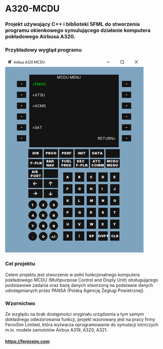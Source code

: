 # A320-MCDU
### Projekt używający C++ i biblioteki SFML do stworzenia programu okienkowego symulującego działanie komputera pokładowego Airbusa A320.
### Przykładowy wygląd programu
![obrazek](Readme_images/Obraz2.png)
### Cel projektu
Celem projektu jest stworzenie w pełni funkcjonalnego komputera pokładowego MCDU 
(Multipurpose Control and Disply Unit) obsługującego podstawowe zadania oraz bazę 
danych stworzoną na podstawie danych udostępnianych przez PANSA (Polską Agencję 
Żeglugi Powietrznej).

### Wzornictwo
Ze względu na brak dostępności oryginału urządzenia a tym samym dokładnego 
odwzorowania funkcji, projekt wzorowany jest na pracy firmy FenixSim Limited,
która wytwarza oprogramowanie do symulacji lotniczych m.in. modele samolotów
Airbus A319, A320, A321. 
#### https://fenixsim.com